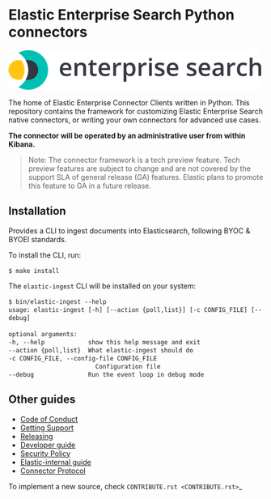 # Elastic Enterprise Search Python connectors

![logo](logo-enterprise-search.png)

The home of Elastic Enterprise Connector Clients written in Python. This
repository contains the framework for customizing Elastic Enterprise Search
native connectors, or writing your own connectors for advanced use cases.

**The connector will be operated by an administrative user from within Kibana.**

> Note: The connector framework is a tech preview feature. Tech preview
> features are subject to change and are not covered by the support SLA of
> general release (GA) features. Elastic plans to promote this feature to GA in
> a future release.


## Installation

Provides a CLI to ingest documents into Elasticsearch, following BYOC & BYOEI standards.

To install the CLI, run:

    $ make install

The `elastic-ingest` CLI will be installed on your system:

    $ bin/elastic-ingest --help
    usage: elastic-ingest [-h] [--action {poll,list}] [-c CONFIG_FILE] [--debug]

    optional arguments:
    -h, --help            show this help message and exit
    --action {poll,list}  What elastic-ingest should do
    -c CONFIG_FILE, --config-file CONFIG_FILE
                            Configuration file
    --debug               Run the event loop in debug mode

## Other guides

- [Code of Conduct](https://www.elastic.co/community/codeofconduct)
- [Getting Support](docs/SUPPORT.md)
- [Releasing](docs/RELEASING.md)
- [Developer guide](docs/DEVELOPING.md)
- [Security Policy](docs/SECURITY.md)
- [Elastic-internal guide](docs/INTERNAL.md)
- [Connector Protocol](https://github.com/elastic/connectors-ruby/blob/main/docs/CONNECTOR_PROTOCOL.md)

To implement a new source, check `CONTRIBUTE.rst <CONTRIBUTE.rst>`_
